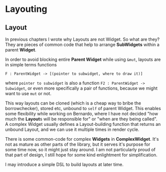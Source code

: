 # Layouting

## Layout

In previous chapters I wrote why Layouts are not Widget. So what are they?
They are pieces of common code that help to arrange **SubWidgets** within a parent **Widget**.

In order to avoid blocking entire **Parent Widget** while using ```&mut```, layouts are in simple terms functions

```
F : ParentWidget -> [(pointer to subwidget, where to draw it)]
```

where ```pointer to subwidget``` is also a function ```F2 : ParentWidget -> Subwidget```, or even more specifically a
pair of functions, because we might want to use ```mut``` or not.

This way layouts can be cloned (which is a cheap way to bribe the borrowchecker), stored etc, unbound to ```self``` of
parent Widget. This enables some flexibility while working on Bernardo, where I have not decided  "how much the
**Layout**s will be responsible for" or "when are they being called". A complex Widget usually defines a Layout-building
function that returns an unbound Layout, and we can use it multiple times in render cycle.

There is some common-code for complex **Widgets** in **ComplexWidget**. It's not as mature as other parts of the
library, but it serves it's purpose for some time now, so it might just stay around. I am not particularly proud of that
part of design, I still hope for some kind enlightment for simplification.

I may introduce a simple DSL to build layouts at later time. 